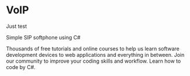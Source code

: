 # VoIP
Just test

Simple SIP softphone using C#

Thousands of free tutorials and online courses to help us learn software development devices to web applications and everything in between. Join our community to improve your coding skills and workflow.
Learn how to code by C#.

